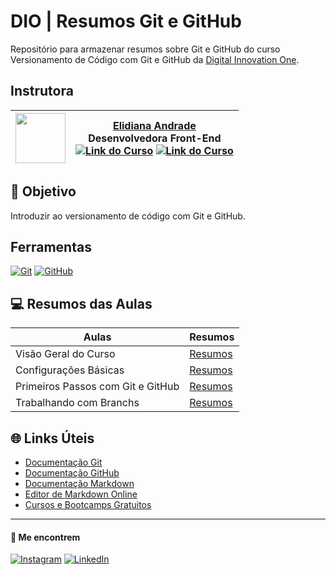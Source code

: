 
# DIO | Resumos Git e GitHub

Repositório para armazenar resumos sobre Git e GitHub do curso Versionamento de Código com Git e GitHub da [Digital Innovation One](https://www.dio.me/).

## Instrutora

| <img src="https://avatars.githubusercontent.com/u/97471199?v=4" width="80px"> | [Elidiana Andrade](https://github.com/elidianaandrade/) <br>Desenvolvedora Front-End<br>[![Link do Curso](https://img.shields.io/badge/▶-000?style=for-the-badge&logo=movie&logoColor=E94D5F)](https://web.dio.me/course/versionamento-de-codigo-com-git-e-github/learning/f3cbaa66-efbd-4c25-842e-2069c188c066) [![Link do Curso](https://img.shields.io/badge/Acesse%20o%20Curso%20na%20Plataforma-E94D5F?style=for-the-badge)](https://web.dio.me/course/versionamento-de-codigo-com-git-e-github/learning/f3cbaa66-efbd-4c25-842e-2069c188c066)|
|---------|---------|

## 🎯 Objetivo
Introduzir ao versionamento de código com Git e GitHub.

## Ferramentas
[![Git](https://img.shields.io/badge/git-%23F05033.svg?style=for-the-badge&logo=git&logoColor=white)](https://git-scm.com/doc)
[![GitHub](https://img.shields.io/badge/github-%23121011.svg?style=for-the-badge&logo=github&logoColor=white)](https://docs.github.com/)

## 💻 Resumos das Aulas
| Aulas | Resumos |
|-------|---------|
| Visão Geral do Curso | [Resumos](resumos/resumo1.md)|
| Configurações Básicas | [Resumos](resumos/resumo2.md)|
|Primeiros Passos com Git e GitHub| [Resumos](resumos/3-primeiros-passos-com-git/resumo3.md)
|Trabalhando com Branchs|[Resumos](resumos/resumo4.md)

## 🌐 Links Úteis 
- [Documentação Git](https://git-scm.com/doc)
- [Documentação GitHub](https://docs.github.com/pt)
- [Documentação Markdown](https://docs.github.com/pt/get-started/writing-on-github)
- [Editor de Markdown Online](https://readme.so/pt/editor)
- [Cursos e Bootcamps Gratuitos](https://www.dio.me/)
___
#### 👀 Me encontrem

[![Instagram](https://img.shields.io/badge/Instagram-%23E4405F.svg?style=for-the-badge&logo=Instagram&logoColor=white)](https://www.instagram.com/elninosantz/) 
[![LinkedIn](https://img.shields.io/badge/linkedin-%230077B5.svg?style=for-the-badge&logo=linkedin&logoColor=white)](https://www.linkedin.com/in/augustocesar-sf/)

